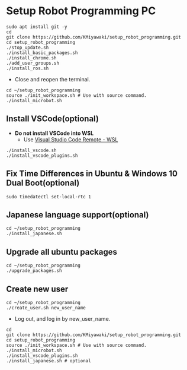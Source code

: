 # Setup Robot Programming PC

```shell
sudo apt install git -y
cd
git clone https://github.com/KMiyawaki/setup_robot_programming.git
cd setup_robot_programming
./stop_update.sh
./install_basic_packages.sh
./install_chrome.sh
./add_user_groups.sh
./install_ros.sh
```

- Close and reopen the terminal.

```shell
cd ~/setup_robot_programming
source ./init_workspace.sh # Use with source command.
./install_microbot.sh
```

## Install VSCode(optional)

- **Do not install VSCode into WSL**
  - Use [Visual Studio Code Remote - WSL](https://code.visualstudio.com/docs/remote/wsl)

```shell
./install_vscode.sh
./install_vscode_plugins.sh
```

## Fix Time Differences in Ubuntu & Windows 10 Dual Boot(optional)

```shell
sudo timedatectl set-local-rtc 1
```

## Japanese language support(optional)

```shell
cd ~/setup_robot_programming
./install_japanese.sh
```

## Upgrade all ubuntu packages

```shell
cd ~/setup_robot_programming
./upgrade_packages.sh
```

## Create new user

```shell
cd ~/setup_robot_programming
./create_user.sh new_user_name
```

- Log out, and log in by new_user_name.

```shell
cd
git clone https://github.com/KMiyawaki/setup_robot_programming.git
cd setup_robot_programming
source ./init_workspace.sh # Use with source command.
./install_microbot.sh
./install_vscode_plugins.sh
./install_japanese.sh # optional
```
